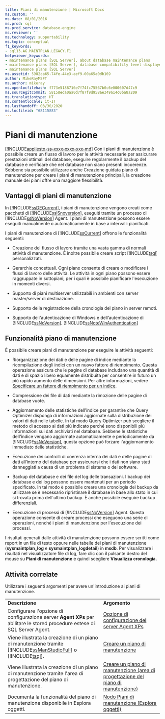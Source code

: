 ```yaml
---
title: Piani di manutenzione | Microsoft Docs
ms.custom: ''
ms.date: 08/01/2016
ms.prod: sql
ms.prod_service: database-engine
ms.reviewer: ''
ms.technology: supportability
ms.topic: conceptual
f1_keywords:
- sql13.AG.MAINTPLAN.LEGACY.F1
helpviewer_keywords:
- maintenance plans [SQL Server], about database maintenance plans
- maintenance plans [SQL Server], database compatibility level displayed in designer
- maintenance plans [SQL Server]
ms.assetid: 5982ca65-74fe-44e3-aef9-00a65a0db169
author: MikeRayMSFT
ms.author: mikeray
ms.openlocfilehash: f773e5188716e7f74fc75567b0c6e000607d47c9
ms.sourcegitcommit: 58158eda0aa0d7f87f9d958ae349a14c0ba8a209
ms.translationtype: HT
ms.contentlocale: it-IT
ms.lasthandoff: 03/30/2020
ms.locfileid: "68115883"
---
```

# <a name="maintenance-plans"></a>Piani di manutenzione
[!INCLUDE[appliesto-ss-xxxx-xxxx-xxx-md](../../includes/appliesto-ss-xxxx-xxxx-xxx-md.md)]
  Con i piani di manutenzione è possibile creare un flusso di lavoro per le attività necessarie per assicurare prestazioni ottimali del database, eseguire regolarmente il backup del database e verificare che nel database non siano presenti incoerenze. Sebbene sia possibile utilizzare anche Creazione guidata piano di manutenzione per creare i piani di manutenzione principali, la creazione manuale dei piani offre una maggiore flessibilità.  
  
## <a name="benefits-of-maintenance-plans"></a>Vantaggi di piani di manutenzione  
 In [!INCLUDE[ssDECurrent](../../includes/ssdecurrent-md.md)], i piani di manutenzione vengono creati come pacchetti di [!INCLUDE[ssISnoversion](../../includes/ssisnoversion-md.md)], eseguiti tramite un processo di [!INCLUDE[ssNoVersion](../../includes/ssnoversion-md.md)] Agent. I piani di manutenzione possono essere eseguiti manualmente o automaticamente in base a intervalli pianificati.  
  
 I piani di manutenzione di [!INCLUDE[ssCurrent](../../includes/sscurrent-md.md)] offrono le funzionalità seguenti:  
  
-   Creazione del flusso di lavoro tramite una vasta gamma di normali attività di manutenzione. È inoltre possibile creare script [!INCLUDE[tsql](../../includes/tsql-md.md)] personalizzati.  
  
-   Gerarchie concettuali. Ogni piano consente di creare o modificare i flussi di lavoro delle attività. Le attività in ogni piano possono essere raggruppate in sottopiani, per i quali è possibile pianificare l'esecuzione in momenti diversi.  
  
-   Supporto di piani multiserver utilizzabili in ambienti con server master/server di destinazione.  
  
-   Supporto della registrazione della cronologia del piano in server remoti.  
  
-   Supporto dell'autenticazione di Windows e dell'autenticazione di [!INCLUDE[ssNoVersion](../../includes/ssnoversion-md.md)]. [!INCLUDE[ssNoteWinAuthentication](../../includes/ssnotewinauthentication-md.md)]  
  
## <a name="maintenance-plan-functionality"></a>Funzionalità piano di manutenzione  
 È possibile creare piani di manutenzione per eseguire le attività seguenti:  
  
-   Riorganizzazione dei dati e delle pagine di indice mediante la ricompilazione degli indici con un nuovo fattore di riempimento. Questa operazione assicura che le pagine di database includano una quantità di dati e di spazio libero equamente distribuita per consentire in futuro un più rapido aumento delle dimensioni. Per altre informazioni, vedere [Specificare un fattore di riempimento per un indice](../../relational-databases/indexes/specify-fill-factor-for-an-index.md).  
  
-   Compressione dei file di dati mediante la rimozione delle pagine di database vuote.  
  
-   Aggiornamento delle statistiche dell'indice per garantire che Query Optimizer disponga di informazioni aggiornate sulla distribuzione dei valori di dati nelle tabelle. In tal modo Query Optimizer può scegliere il metodo di accesso ai dati più indicato perché sono disponibili più informazioni sui dati archiviati nel database. Sebbene le statistiche dell'indice vengano aggiornate automaticamente e periodicamente da [!INCLUDE[ssNoVersion](../../includes/ssnoversion-md.md)], questa opzione può forzare l'aggiornamento immediato delle statistiche.  
  
-   Esecuzione dei controlli di coerenza interna dei dati e delle pagine di dati all'interno del database per assicurarsi che i dati non siano stati danneggiati a causa di un problema di sistema o del software.  
  
-   Backup del database e dei file del log delle transazioni. I backup dei database e dei log possono essere mantenuti per un periodo specificato. In tal modo è possibile creare una cronologia dei backup da utilizzare se è necessario ripristinare il database in base allo stato in cui si trovata prima dell'ultimo backup. È anche possibile eseguire backup differenziali.  
  
-   Esecuzione di processi di [!INCLUDE[ssNoVersion](../../includes/ssnoversion-md.md)] Agent. Questa operazione consente di creare processi che eseguono una serie di operazioni, nonché i piani di manutenzione per l'esecuzione dei processi.  
  
 I risultati generati dalle attività di manutenzione possono essere scritti come report in un file di testo oppure nelle tabelle dei piani di manutenzione (**sysmaintplan_log** e **sysmaintplan_logdetail**) in **msdb**. Per visualizzare i risultati nel visualizzatore file di log, fare clic con il pulsante destro del mouse su **Piani di manutenzione** e quindi scegliere **Visualizza cronologia**.  
  
## <a name="related-tasks"></a>Attività correlate  
 Utilizzare i seguenti argomenti per avere un'introduzione ai piani di manutenzione.  
  
|||  
|-|-|  
|**Descrizione**|**Argomento**|  
|Configurare l'opzione di configurazione server **Agent XPs** per abilitare le stored procedure estese di SQL Server Agent.|[Opzione di configurazione del server Agent XPs](../../database-engine/configure-windows/agent-xps-server-configuration-option.md)|
|Viene illustrata la creazione di un piano di manutenzione tramite [!INCLUDE[ssManStudioFull](../../includes/ssmanstudiofull-md.md)] o [!INCLUDE[tsql](../../includes/tsql-md.md)].|[Creare un piano di manutenzione](../../relational-databases/maintenance-plans/create-a-maintenance-plan.md)|  
|Viene illustrata la creazione di un piano di manutenzione tramite l'area di progettazione del piano di manutenzione.|[Creare un piano di manutenzione &#40;area di progettazione del piano di manutenzione&#41;](../../relational-databases/maintenance-plans/create-a-maintenance-plan-maintenance-plan-design-surface.md)|  
|Documenta la funzionalità del piano di manutenzione disponibile in Esplora oggetti.|[Nodo Piani di manutenzione &#40;Esplora oggetti&#41;](../../relational-databases/maintenance-plans/maintenance-plans-node-object-explorer.md)|  
  
  
